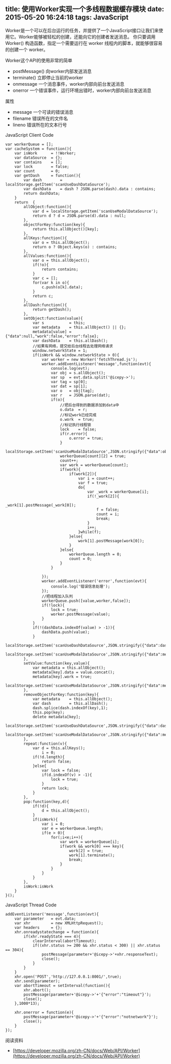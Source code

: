title: 使用Worker实现一个多线程数据缓存模块
date: 2015-05-20 16:24:18
tags: JavaScript
---

Worker是一个可以在后台运行的任务，并提供了一个JavaScript接口让我们来使用它。Worker能够被轻松的创建，还能向它的创建者发送消息。 你只要调用 Worker() 构造函数，指定一个需要运行在 worker 线程内的脚本，就能够很容易的创建一个 worker。

Worker这个API的使用非常的简单

* postMessage()  向worker内部发送消息
* terminate() 立即停止当前的worker
* onmessage 一个消息事件，worker内部向前台发送消息 
* onerror 一个错误事件，运行环境出错时，worker内部向前台发送消息

属性

* message 一个可读的错误消息
* filename 错误所在的文件名
* lineno 错误所在的文本行号 

JavaScript Client Code

	var workerQueue = [];
	var cacheSystem = function(){
		var isWork 		= !!Worker;
		var dataSource 	= {};
		var contains 	= [];
		var lock		= false;
		var count 		= 0;
		var getDash     = function(){
			var dash 		= localStorage.getItem('scanUseDashDataSource');
			var dashData 	= dash ? JSON.parse(dash).data : contains;
			return dashData; 
		}
		return	{
			allObject:function(){
				var d = localStorage.getItem('scanUseModalDataSource');
				return d ? d = JSON.parse(d).data : null;
			},
			objectForKey:function(key){
				return this.allObject()[key];
			},
			allKeys:function(){
				var o = this.allObject();
				return o ? Object.keys(o) : contains;
			},
			allValues:function(){
				var o = this.allObject();
				if(!o){
					return contains;
				}
				var c = [];
				for(var k in o){
					c.push(o[k].data);
				}
				return c;
			},
			allDash:function(){
				return getDash();
			},
			setObject:function(value){
				var s 			= this;
				var metadata 	= this.allObject() || {};
				metadata[value] = {"data":null,"work":false,"error":false};
				var dashData 	= this.allDash();	
				//如果有网络，提交给后台线程去处理网络请求
				window.networkState = 1;
				if(isWork && window.networkState > 0){
					var worker = new Worker('fetchThread.js');
					worker.addEventListener('message',function(evt){
						console.log(evt);
						var obj = s.allObject();
						var sp 	= evt.data.split('@icepy->');
						var tag = sp[0];
						var dat = sp[1];
						var o   = obj[tag];
						var r   = JSON.parse(dat);
						if(o){
							//把后台得到的数据添加到data中
							o.data 	= r;
							//标记work已经完成
							o.work  = true;
							//标记执行线程锁
							lock 	= false;
							if(r.error){
								o.error = true;
							}
							localStorage.setItem('scanUseModalDataSource',JSON.stringify({"data":obj}));
							workerQueue[count][2] = true;
							count++;
							var work = workerQueue[count];
							if(work){
								if(work[2]){
									var i = count++;
									var f = true;
									do{
										var _work = workerQueue[i];
										if(!_work[2]){
											_work[1].postMessage(_work[0]);
											f = false;
											count = i;
											break;
										}
										i++;
									}while(f);
								}else{
									work[1].postMessage(work[0]);
								}
							}else{
								workerQueue.length = 0;
								count = 0;
							}
						}
						
					});
					worker.addEventListener('error',function(evt){
						console.log('错误信息处理');
					});
					//把线程加入队列
					workerQueue.push([value,worker,false]);
					if(!lock){
						lock = true;
						worker.postMessage(value);
					}
				}
				if(!(dashData.indexOf(value) > -1)){
					dashData.push(value);
				}
				localStorage.setItem('scanUseDashDataSource',JSON.stringify({"data":dashData}));
				localStorage.setItem('scanUseModalDataSource',JSON.stringify({"data":metadata}));
			},
			setValue:function(key,value){
				var metadata = this.allObject();
				metadata[key].data = value.concat();
				metadata[key].work = true;
				localStorage.setItem('scanUseModalDataSource',JSON.stringify({"data":metadata}));
			},
			removeObjectForKey:function(key){
				var metadata 	= this.allObject();
				var dash 		= this.allDash();
				dash.splice(dash.indexOf(key),1);
				this.pop(key);
				delete metadata[key];
				localStorage.setItem('scanUseDashDataSource',JSON.stringify({"data":dash}));
				localStorage.setItem('scanUseModalDataSource',JSON.stringify({"data":metadata}));
			},
			repeat:function(v){
				var d = this.allKeys();
					i = 0;
				if(!d.length){
					return false;
				}else{
					var lock = false;
					if(d.indexOf(v) > -1){
						lock = true;
					}
					return lock;
				}
			},
			pop:function(key,d){
				if(!d){
					d = this.allObject();
				}
				if(isWork){
					var i = 0;
					var e = workerQueue.length;
					if(e > 0){
						for(;i<e;i++){
							var work = workerQueue[i];
							if(work && work[0] === key){
								work[2] = true;
								work[1].terminate();
								break;
							}
						}
					}
				}
			},
			isWork:isWork
		}
	}();

JavaScript Thread Code

	addEventListener('message',function(evt){
		var parameter 	= evt.data;
		var xhr 		= new XMLHttpRequest();
		var headers		= {};
		xhr.onreadystatechange = function(e){
   			if(xhr.readyState === 4){
   				clearInterval(abortTimeout);
   				if((xhr.status >= 200 && xhr.status < 300) || xhr.status == 304){
   					postMessage(parameter+'@icepy->'+xhr.responseText);
   					close();
   				}
   			}
   		}
    	xhr.open('POST','http://127.0.0.1:8001/',true);
   		xhr.send(parameter);
   		var abortTimeout = setInterval(function(){
   			xhr.abort();
   			postMessage(parameter+'@icepy->'+'{"error":"timeout"}');
   			close();
   		},1000*13);

   		xhr.onerror = function(e){
   			postMessage(parameter+'@icepy->'+'{"error":"notnetwork"}');
   			close();
   		} 	
	});
	


阅读资料

* [https://developer.mozilla.org/zh-CN/docs/Web/API/Worker](https://developer.mozilla.org/zh-CN/docs/Web/API/Worker)